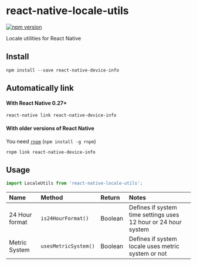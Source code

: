 # react-native-locale-utils

[![npm version](https://badge.fury.io/js/react-native-locale-utils.svg)](http://badge.fury.io/js/react-native-locale-utils)

Locale utilities for React Native

## Install

```shell
npm install --save react-native-device-info
```

## Automatically link

#### With React Native 0.27+

```shell
react-native link react-native-device-info
```

#### With older versions of React Native

You need [`rnpm`](https://github.com/rnpm/rnpm) (`npm install -g rnpm`)

```shell
rnpm link react-native-device-info
```

## Usage

```js
import LocaleUtils from 'react-native-locale-utils';
```

| Name                       | Method                           | Return                           | Notes                                                                            |
| :------------------------- | :------------------------------- | :------------------------------- | :------------------------------------------------------------------------------- |
| 24 Hour format             | `is24HourFormat()`               | Boolean                          | Defines if system time settings uses 12 hour or 24 hour system                   |
| Metric System              | `usesMetricSystem()`             | Boolean                          | Defines if system locale uses metric system or not                               |

